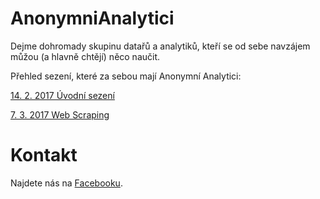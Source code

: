 # AnonymniAnalytici

Dejme dohromady skupinu datařů a analytiků, kteří se od sebe navzájem můžou (a hlavně chtějí) něco naučit.

Přehled sezení, které za sebou mají Anonymní Analytici:

[14. 2. 2017 Úvodní sezení](https://github.com/sovicak/AnonymniAnalytici/wiki/14.-2.-2017-%C3%9Avodn%C3%AD-sezen%C3%AD)

[7. 3. 2017 Web Scraping](https://github.com/sovicak/AnonymniAnalytici/wiki/7.-3.-2017-Web-Scraping)


# Kontakt

Najdete nás na [Facebooku](https://www.facebook.com/groups/AnonymniAnalytici/).